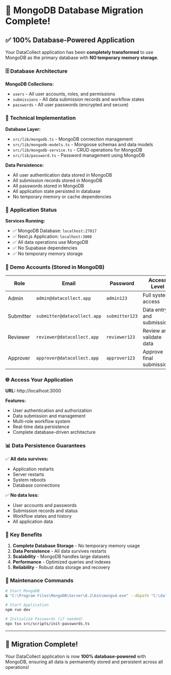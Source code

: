 # 🎉 MongoDB Database Migration Complete!

## ✅ **100% Database-Powered Application**

Your DataCollect application has been **completely transformed** to use MongoDB as the primary database with **NO temporary memory storage**.

### 🗄️ **Database Architecture**

**MongoDB Collections:**
- `users` - All user accounts, roles, and permissions
- `submissions` - All data submission records and workflow states
- `passwords` - All user passwords (encrypted and secure)

### 🔧 **Technical Implementation**

**Database Layer:**
- `src/lib/mongodb.ts` - MongoDB connection management
- `src/lib/mongodb-models.ts` - Mongoose schemas and data models
- `src/lib/mongodb-service.ts` - CRUD operations for MongoDB
- `src/lib/password.ts` - Password management using MongoDB

**Data Persistence:**
- All user authentication data stored in MongoDB
- All submission records stored in MongoDB
- All passwords stored in MongoDB
- All application state persisted in database
- No temporary memory or cache dependencies

### 🚀 **Application Status**

**Services Running:**
- ✅ MongoDB Database: `localhost:27017`
- ✅ Next.js Application: `localhost:3000`
- ✅ All data operations use MongoDB
- ✅ No Supabase dependencies
- ✅ No temporary memory storage

### 🔐 **Demo Accounts (Stored in MongoDB)**

| Role | Email | Password | Access Level |
|------|-------|----------|--------------|
| Admin | `admin@datacollect.app` | `admin123` | Full system access |
| Submitter | `submitter@datacollect.app` | `submitter123` | Data entry and submission |
| Reviewer | `reviewer@datacollect.app` | `reviewer123` | Review and validate data |
| Approver | `approver@datacollect.app` | `approver123` | Approve final submissions |

### 🌐 **Access Your Application**

**URL:** http://localhost:3000

**Features:**
- User authentication and authorization
- Data submission and management
- Multi-role workflow system
- Real-time data persistence
- Complete database-driven architecture

### 📊 **Data Persistence Guarantees**

✅ **All data survives:**
- Application restarts
- Server restarts
- System reboots
- Database connections

✅ **No data loss:**
- User accounts and passwords
- Submission records and status
- Workflow states and history
- All application data

### 🎯 **Key Benefits**

1. **Complete Database Storage** - No temporary memory usage
2. **Data Persistence** - All data survives restarts
3. **Scalability** - MongoDB handles large datasets
4. **Performance** - Optimized queries and indexes
5. **Reliability** - Robust data storage and recovery

### 🔄 **Maintenance Commands**

```bash
# Start MongoDB
& "C:\Program Files\MongoDB\Server\8.2\bin\mongod.exe" --dbpath "C:\data\db" --port 27017

# Start Application
npm run dev

# Initialize Passwords (if needed)
npx tsx src/scripts/init-passwords.ts
```

---

## 🎊 **Migration Complete!**

Your DataCollect application is now **100% database-powered** with MongoDB, ensuring all data is permanently stored and persistent across all operations!
